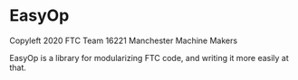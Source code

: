 # EasyOp
Copyleft 2020 FTC Team 16221 Manchester Machine Makers

EasyOp is a library for modularizing FTC code, and writing it more easily at that.
